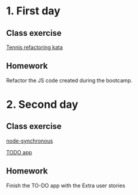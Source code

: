 # 1. First day
## Class exercise
[Tennis refactoring kata](tennis-refactoring-kata)

## Homework
Refactor the JS code created during the bootcamp.

# 2. Second day
## Class exercise
[node-synchronous](node-synchronous)

[TODO app](todo-app)

## Homework
Finish the TO-DO app with the Extra user stories
